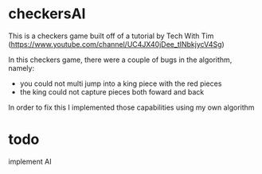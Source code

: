 # checkersAI
This is a checkers game built off of a tutorial by Tech With Tim (https://www.youtube.com/channel/UC4JX40jDee_tINbkjycV4Sg)

In this checkers game, there were a couple of bugs in the algorithm, namely:
- you could not multi jump into a king piece with the red pieces
- the king could not capture pieces both foward and back

In order to fix this I implemented those capabilities using my own algorithm

# todo
implement AI 
